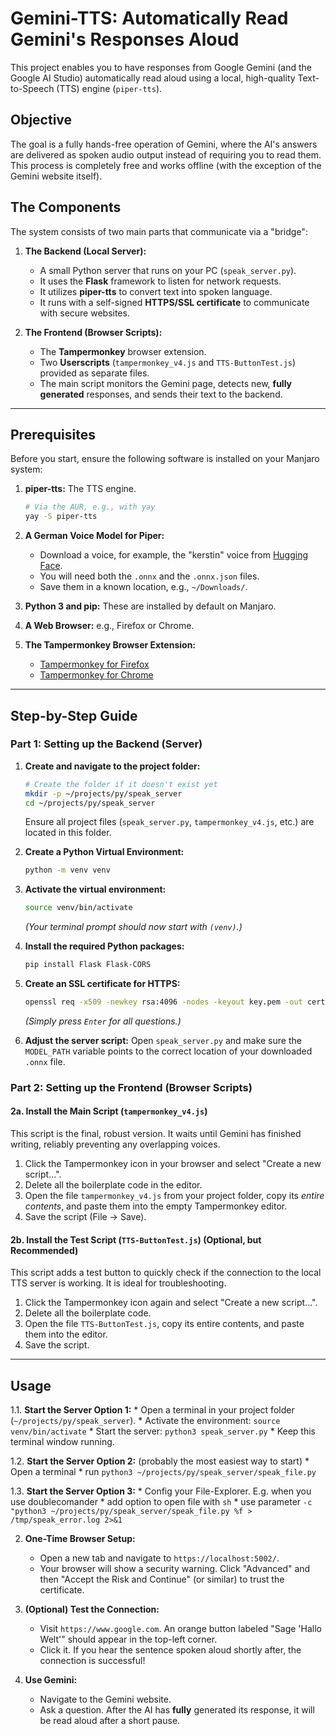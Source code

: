 # Gemini-TTS: Automatically Read Gemini's Responses Aloud

This project enables you to have responses from Google Gemini (and the Google AI Studio) automatically read aloud using a local, high-quality Text-to-Speech (TTS) engine (`piper-tts`).


## Objective

The goal is a fully hands-free operation of Gemini, where the AI's answers are delivered as spoken audio output instead of requiring you to read them. This process is completely free and works offline (with the exception of the Gemini website itself).

## The Components

The system consists of two main parts that communicate via a "bridge":

1.  **The Backend (Local Server):**
    *   A small Python server that runs on your PC (`speak_server.py`).
    *   It uses the **Flask** framework to listen for network requests.
    *   It utilizes **piper-tts** to convert text into spoken language.
    *   It runs with a self-signed **HTTPS/SSL certificate** to communicate with secure websites.

2.  **The Frontend (Browser Scripts):**
    *   The **Tampermonkey** browser extension.
    *   Two **Userscripts** (`tampermonkey_v4.js` and `TTS-ButtonTest.js`) provided as separate files.
    *   The main script monitors the Gemini page, detects new, **fully generated** responses, and sends their text to the backend.

---

## Prerequisites

Before you start, ensure the following software is installed on your Manjaro system:

1.  **piper-tts:** The TTS engine.
    ```bash
    # Via the AUR, e.g., with yay
    yay -S piper-tts
    ```

2.  **A German Voice Model for Piper:**
    *   Download a voice, for example, the "kerstin" voice from [Hugging Face](https://huggingface.co/rhasspy/piper-voices/tree/main/de/de_DE/kerstin/low).
    *   You will need both the `.onnx` and the `.onnx.json` files.
    *   Save them in a known location, e.g., `~/Downloads/`.

3.  **Python 3 and pip:** These are installed by default on Manjaro.

4.  **A Web Browser:** e.g., Firefox or Chrome.

5.  **The Tampermonkey Browser Extension:**
    *   [Tampermonkey for Firefox](https://addons.mozilla.org/en-US/firefox/addon/tampermonkey/)
    *   [Tampermonkey for Chrome](https://chrome.google.com/webstore/detail/tampermonkey/dhdgffkkebhmkfjojejmpbldmpobfkfo)

---

## Step-by-Step Guide

### Part 1: Setting up the Backend (Server)

1.  **Create and navigate to the project folder:**
    ```bash
    # Create the folder if it doesn't exist yet
    mkdir -p ~/projects/py/speak_server
    cd ~/projects/py/speak_server
    ```
    Ensure all project files (`speak_server.py`, `tampermonkey_v4.js`, etc.) are located in this folder.

2.  **Create a Python Virtual Environment:**
    ```bash
    python -m venv venv
    ```

3.  **Activate the virtual environment:**
    ```bash
    source venv/bin/activate
    ```
    *(Your terminal prompt should now start with `(venv)`.)*

4.  **Install the required Python packages:**
    ```bash
    pip install Flask Flask-CORS
    ```

5.  **Create an SSL certificate for HTTPS:**
    ```bash
    openssl req -x509 -newkey rsa:4096 -nodes -keyout key.pem -out cert.pem -days 365
    ```
    *(Simply press `Enter` for all questions.)*

6.  **Adjust the server script:**
    Open `speak_server.py` and make sure the `MODEL_PATH` variable points to the correct location of your downloaded `.onnx` file.

### Part 2: Setting up the Frontend (Browser Scripts)

#### 2a. Install the Main Script (`tampermonkey_v4.js`)

This script is the final, robust version. It waits until Gemini has finished writing, reliably preventing any overlapping voices.

1.  Click the Tampermonkey icon in your browser and select "Create a new script...".
2.  Delete all the boilerplate code in the editor.
3.  Open the file `tampermonkey_v4.js` from your project folder, copy its *entire contents*, and paste them into the empty Tampermonkey editor.
4.  Save the script (File -> Save).

#### 2b. Install the Test Script (`TTS-ButtonTest.js`) (Optional, but Recommended)

This script adds a test button to quickly check if the connection to the local TTS server is working. It is ideal for troubleshooting.

1.  Click the Tampermonkey icon again and select "Create a new script...".
2.  Delete all the boilerplate code.
3.  Open the file `TTS-ButtonTest.js`, copy its entire contents, and paste them into the editor.
4.  Save the script.

---

## Usage

1.1.  **Start the Server Option 1:**
    *   Open a terminal in your project folder (`~/projects/py/speak_server`).
    *   Activate the environment: `source venv/bin/activate`
    *   Start the server: `python3 speak_server.py`
    *   Keep this terminal window running.

1.2.  **Start the Server Option 2:** (probably the most easiest way to start)
    *   Open a terminal 
    *   run `python3 ~/projects/py/speak_server/speak_file.py`

1.3.  **Start the Server Option 3:**
    *   Config your File-Explorer. E.g. when you use doublecomander
    *   add option to open file with `sh`
    *   use parameter `-c "python3 ~/projects/py/speak_server/speak_file.py %f > /tmp/speak_error.log 2>&1`
    
2.  **One-Time Browser Setup:**
    *   Open a new tab and navigate to `https://localhost:5002/`.
    *   Your browser will show a security warning. Click "Advanced" and then "Accept the Risk and Continue" (or similar) to trust the certificate.

3.  **(Optional) Test the Connection:**
    *   Visit `https://www.google.com`. An orange button labeled "Sage 'Hallo Welt'" should appear in the top-left corner.
    *   Click it. If you hear the sentence spoken aloud shortly after, the connection is successful!

4.  **Use Gemini:**
    *   Navigate to the Gemini website.
    *   Ask a question. After the AI has **fully** generated its response, it will be read aloud after a short pause.

